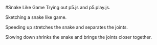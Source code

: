 #Snake Like Game
Trying out p5.js and p5.play.js.

Sketching a snake like game.

Speeding up stretches the snake and separates the joints.

Slowing down shrinks the snake and brings the joints closer together.

